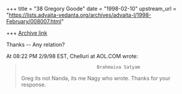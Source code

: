 +++
title = "38 Gregory Goode"
date = "1998-02-10"
upstream_url = "https://lists.advaita-vedanta.org/archives/advaita-l/1998-February/008007.html"

+++
[Archive link](https://lists.advaita-vedanta.org/archives/advaita-l/1998-February/008007.html)

Thanks -- Any relation?

At 08:22 PM 2/9/98 EST, Chelluri at AOL.COM wrote:
>                                 Brahmaiva Satyam
>
>Greg its not Nanda, its me Nagy who wrote.    Thanks for your response.


